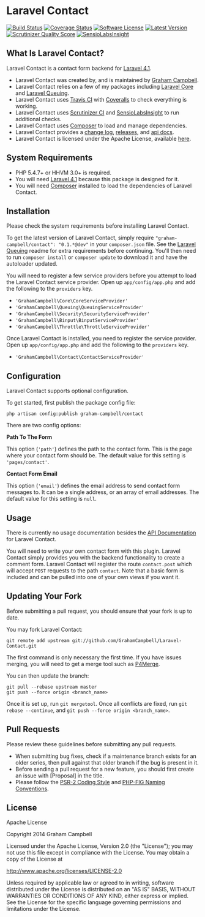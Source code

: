 Laravel Contact
===============


[![Build Status](https://img.shields.io/travis/GrahamCampbell/Laravel-Contact/master.svg)](https://travis-ci.org/GrahamCampbell/Laravel-Contact)
[![Coverage Status](https://img.shields.io/coveralls/GrahamCampbell/Laravel-Contact/master.svg)](https://coveralls.io/r/GrahamCampbell/Laravel-Contact)
[![Software License](https://img.shields.io/badge/license-Apache%202.0-brightgreen.svg)](https://github.com/GrahamCampbell/Laravel-Contact/blob/master/LICENSE.md)
[![Latest Version](https://img.shields.io/github/release/GrahamCampbell/Laravel-Contact.svg)](https://github.com/GrahamCampbell/Laravel-Contact/releases)
[![Scrutinizer Quality Score](https://scrutinizer-ci.com/g/GrahamCampbell/Laravel-Contact/badges/quality-score.png?s=e6a3e1e0e7c144da9d5f0324b45bed135579f6fe)](https://scrutinizer-ci.com/g/GrahamCampbell/Laravel-Contact)
[![SensioLabsInsight](https://insight.sensiolabs.com/projects/8d54e859-7c8e-47e0-aced-11b84f3cca3e/mini.png)](https://insight.sensiolabs.com/projects/8d54e859-7c8e-47e0-aced-11b84f3cca3e)


## What Is Laravel Contact?

Laravel Contact is a contact form backend for [Laravel 4.1](http://laravel.com).

* Laravel Contact was created by, and is maintained by [Graham Campbell](https://github.com/GrahamCampbell).
* Laravel Contact relies on a few of my packages including [Laravel Core](https://github.com/GrahamCampbell/Laravel-Core) and [Laravel Queuing](https://github.com/GrahamCampbell/Laravel-Queuing).
* Laravel Contact uses [Travis CI](https://travis-ci.org/GrahamCampbell/Laravel-Contact) with [Coveralls](https://coveralls.io/r/GrahamCampbell/Laravel-Contact) to check everything is working.
* Laravel Contact uses [Scrutinizer CI](https://scrutinizer-ci.com/g/GrahamCampbell/Laravel-Contact) and [SensioLabsInsight](https://insight.sensiolabs.com/projects/8d54e859-7c8e-47e0-aced-11b84f3cca3e) to run additional checks.
* Laravel Contact uses [Composer](https://getcomposer.org) to load and manage dependencies.
* Laravel Contact provides a [change log](https://github.com/GrahamCampbell/Laravel-Contact/blob/master/CHANGELOG.md), [releases](https://github.com/GrahamCampbell/Laravel-Contact/releases), and [api docs](http://grahamcampbell.github.io/Laravel-Contact).
* Laravel Contact is licensed under the Apache License, available [here](https://github.com/GrahamCampbell/Laravel-Contact/blob/master/LICENSE.md).


## System Requirements

* PHP 5.4.7+ or HHVM 3.0+ is required.
* You will need [Laravel 4.1](http://laravel.com) because this package is designed for it.
* You will need [Composer](https://getcomposer.org) installed to load the dependencies of Laravel Contact.


## Installation

Please check the system requirements before installing Laravel Contact.

To get the latest version of Laravel Contact, simply require `"graham-campbell/contact": "0.1.*@dev"` in your `composer.json` file. See the [Laravel Queuing](https://github.com/GrahamCampbell/Laravel-Queuing) readme for extra requirements before continuing. You'll then need to run `composer install` or `composer update` to download it and have the autoloader updated.

You will need to register a few service providers before you attempt to load the Laravel Contact service provider. Open up `app/config/app.php` and add the following to the `providers` key.

* `'GrahamCampbell\Core\CoreServiceProvider'`
* `'GrahamCampbell\Queuing\QueuingServiceProvider'`
* `'GrahamCampbell\Security\SecurityServiceProvider'`
* `'GrahamCampbell\Binput\BinputServiceProvider'`
* `'GrahamCampbell\Throttle\ThrottleServiceProvider'`

Once Laravel Contact is installed, you need to register the service provider. Open up `app/config/app.php` and add the following to the `providers` key.

* `'GrahamCampbell\Contact\ContactServiceProvider'`


## Configuration

Laravel Contact supports optional configuration.

To get started, first publish the package config file:

    php artisan config:publish graham-campbell/contact

There are two config options:

**Path To The Form**

This option (`'path'`) defines the path to the contact form. This is the page where your contact form should be. The default value for this setting is `'pages/contact'`.

**Contact Form Email**

This option (`'email'`) defines the email address to send contact form messages to. It can be a single address, or an array of email addresses. The default value for this setting is `null`.


## Usage

There is currently no usage documentation besides the [API Documentation](http://grahamcampbell.github.io/Laravel-Contact
) for Laravel Contact.

You will need to write your own contact form with this plugin. Laravel Contact simply provides you with the backend functionality to create a comment form. Laravel Contact will register the route `contact.post` which will accept `POST` requests to the path `contact`. Note that a basic form is included and can be pulled into one of your own views if you want it.


## Updating Your Fork

Before submitting a pull request, you should ensure that your fork is up to date.

You may fork Laravel Contact:

    git remote add upstream git://github.com/GrahamCampbell/Laravel-Contact.git

The first command is only necessary the first time. If you have issues merging, you will need to get a merge tool such as [P4Merge](http://perforce.com/product/components/perforce_visual_merge_and_diff_tools).

You can then update the branch:

    git pull --rebase upstream master
    git push --force origin <branch_name>

Once it is set up, run `git mergetool`. Once all conflicts are fixed, run `git rebase --continue`, and `git push --force origin <branch_name>`.


## Pull Requests

Please review these guidelines before submitting any pull requests.

* When submitting bug fixes, check if a maintenance branch exists for an older series, then pull against that older branch if the bug is present in it.
* Before sending a pull request for a new feature, you should first create an issue with [Proposal] in the title.
* Please follow the [PSR-2 Coding Style](https://github.com/php-fig/fig-standards/blob/master/accepted/PSR-2-coding-style-guide.md) and [PHP-FIG Naming Conventions](https://github.com/php-fig/fig-standards/blob/master/bylaws/002-psr-naming-conventions.md).


## License

Apache License

Copyright 2014 Graham Campbell

Licensed under the Apache License, Version 2.0 (the "License");
you may not use this file except in compliance with the License.
You may obtain a copy of the License at

 http://www.apache.org/licenses/LICENSE-2.0

Unless required by applicable law or agreed to in writing, software
distributed under the License is distributed on an "AS IS" BASIS,
WITHOUT WARRANTIES OR CONDITIONS OF ANY KIND, either express or implied.
See the License for the specific language governing permissions and
limitations under the License.

